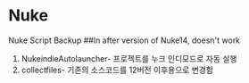 # Nuke
Nuke Script Backup
##In after version of Nuke14, doesn't work

1. NukeindieAutolauncher- 프로젝트를 누크 인디모드로 자동 실행
2. collectfiles- 기존의 소스코드를 12버전 이후용으로 변경함

